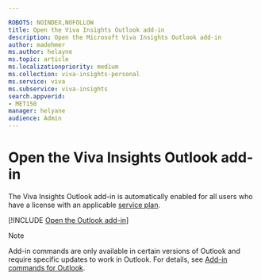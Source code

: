 ```yaml
---

ROBOTS: NOINDEX,NOFOLLOW
title: Open the Viva Insights Outlook add-in
description: Open the Microsoft Viva Insights Outlook add-in
author: madehmer
ms.author: helayne
ms.topic: article
ms.localizationpriority: medium 
ms.collection: viva-insights-personal 
ms.service: viva 
ms.subservice: viva-insights 
search.appverid: 
- MET150 
manager: helyane
audience: Admin
---
```


# Open the Viva Insights Outlook add-in

The Viva Insights Outlook add-in is automatically enabled for all users who have a license with an applicable [service plan](../../Overview/plans-environments.md).

[!INCLUDE [Open the Outlook add-in](../../Includes/to-open-outlook-add-in.md)]

> [!Note]
> Add-in commands are only available in certain versions of Outlook and require specific updates to work in Outlook. For details, see [Add-in commands for Outlook](/outlook/add-ins/add-in-commands-for-outlook).